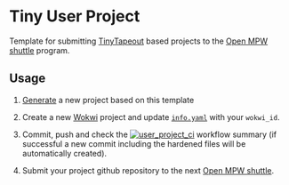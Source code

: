 # Tiny User Project

Template for submitting [TinyTapeout](https://tinytapeout.com) based projects to the [Open MPW shuttle](https://developers.google.com/silicon) program.

## Usage

1. [Generate](https://github.com/proppy/tiny_user_project/generate) a new project based on this template

2. Create a new [Wokwi](https://wokwi.com/projects/339800239192932947) project and update [`info.yaml`](info.yaml) with your `wokwi_id`.

3. Commit, push and check the [![user_project_ci](https://github.com/proppy/tiny_caravel_user_project/actions/workflows/user_project_ci.yml/badge.svg)](https://github.com/proppy/tiny_caravel_user_project/actions/workflows/user_project_ci.yml) workflow summary (if successful a new commit including the hardened files will be automatically created).

4. Submit your project github repository to the next [Open MPW shuttle](https://platform.efabless.com/shuttles/GFMPW-0).
